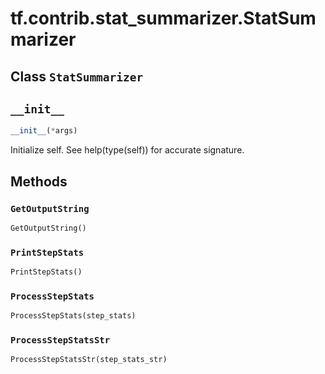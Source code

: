 <div itemscope itemtype="http://developers.google.com/ReferenceObject">
<meta itemprop="name" content="tf.contrib.stat_summarizer.StatSummarizer" />
<meta itemprop="path" content="Stable" />
<meta itemprop="property" content="GetOutputString"/>
<meta itemprop="property" content="PrintStepStats"/>
<meta itemprop="property" content="ProcessStepStats"/>
<meta itemprop="property" content="ProcessStepStatsStr"/>
<meta itemprop="property" content="__init__"/>
</div>

# tf.contrib.stat_summarizer.StatSummarizer

## Class `StatSummarizer`





<!-- Placeholder for "Used in" -->


<h2 id="__init__"><code>__init__</code></h2>

``` python
__init__(*args)
```

Initialize self.  See help(type(self)) for accurate signature.




## Methods

<h3 id="GetOutputString"><code>GetOutputString</code></h3>

``` python
GetOutputString()
```




<h3 id="PrintStepStats"><code>PrintStepStats</code></h3>

``` python
PrintStepStats()
```




<h3 id="ProcessStepStats"><code>ProcessStepStats</code></h3>

``` python
ProcessStepStats(step_stats)
```




<h3 id="ProcessStepStatsStr"><code>ProcessStepStatsStr</code></h3>

``` python
ProcessStepStatsStr(step_stats_str)
```






